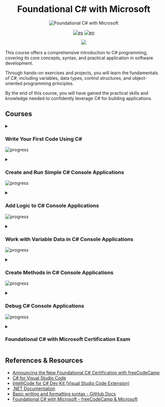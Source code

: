<div align="center">

# Foundational C# with Microsoft
![Foundational C# with Microsoft](https://learn.microsoft.com/en-us/training/achievements/csharp-data.svg)

[![es](https://img.shields.io/badge/lang-es-yellow.svg)](./readme.es.md)
[![en](https://img.shields.io/badge/lang-en-red.svg)](./readme.md)

![](https://progress-bar.dev/98/?title=progress&width=400)

</div>


This course offers a comprehensive introduction to C# programming, covering its
core concepts, syntax, and practical application in software development.

Through hands-on exercises and projects, you will learn the fundamentals of C#,
including variables, data types, control structures, and object-oriented
programming principles.

By the end of this course, you will have gained the practical skills and
knowledge needed to confidently leverage C# for building applications.


## Courses

<details >
<summary>

### Write Your First Code Using C\#
![progress](https://progress-bar.dev/100/?title=progress&width=400)

</summary>


Begin your journey by learning to write your first code using C#. Develop a
strong foundation as you explore the fundamentals and syntax of the language,
setting the stage for your programming adventures.

- [X] Write Your First C# Code
- [X] Store and Retrieve Data Using Literal and Variable Values in C#
- [X] Perform Basic String Formatting in C#
- [X] Perform Basic Operations on Numbers in C#
- [X] Guided Project - Calculate and Print Student Grades
- [X] Guided Project - Calculate Final GPA
- [X] Trophy Write Your First Code Using C#

![Write Your First Code Using C#](./imgs/trophies/1.png)

</details>

<details >
<summary>

### Create and Run Simple C# Console Applications
![progress](https://progress-bar.dev/100/?title=progress&width=400)

</summary>

Master the art of creating and running simple C# console applications. Dive into
the world of console-based programming, where you will gain hands-on experience
executing your code and seeing it in action.


- [X] Install and Configure Visual Studio Code for C# Development
- [X] Call Methods From the .NET Class Library Using C#
- [X] Add Decision Logic to Your Code Using if, else, and else if statements
  in C#
- [X] Store and Iterate Through Sequences of Data Using Arrays and the foreach
  Statement in C#
- [X] Create Readable Code with Conventions, Whitespace, and Comments in C#
- [X] Guided Project - Develop foreach and if-elseif-else Structures to
  Process Array Data in C#
- [X] Challenge Project - Develop foreach and if-elseif-else Structures to Process Array Data in C#
- [X] Trophy - Create and Run Simple C# Console Applications

![Create and Run Simple C# Console Applications](./imgs/trophies/2.png)

</details>

<details >
<summary>

### Add Logic to C# Console Applications
![progress](https://progress-bar.dev/100/?title=progress&width=400)

</summary>

Unlock the power of logic in C# console applications. Learn how to add logic and
decision-making capabilities to your code, enabling your applications to make
dynamic choices and respond intelligently to different scenarios.


- [X] Evaluate Boolean Expressions to Make Decisions in C#
- [X] Control Variable Scope and Logic Using Code Blocks in C#
- [X] Branch the Flow of Code Using the switch-case Construct in C#
- [X] Iterate Through a Code Block Using the for Statement in C#
- [X] Add Looping Logic to Your code Using the do-while and while Statements
  in C#
- [X] Guided Project - Develop Conditional Branching and Looping Structures in
  C#
- [X] Challenge Project - Develop Branching and Looping Structures in C#
- [X] Trophy - Add Logic to C# Console Applications

![Add Logic to C# Console Applications](./imgs/trophies/3.png)

</details>

<details >
<summary>

### Work with Variable Data in C# Console Applications
![progress](https://progress-bar.dev/100/?title=progress&width=400)

</summary>

Discover the versatility of variable data in C# console applications. Harness
the ability to store and manipulate different types od data, such as numbers and
text, as you delve into the essential concepts of variables and data handling.

- [X] Choose the Correct Data Type in Your C# Code
- [X] Convert Data Types Using Casting and Conversion Techniques in C#
- [X] Perform Operations on Arrays Using Helper Methods in C#
- [X] Format Alphanumeric Data for Presentation in C#
- [X] Modify the Content of Strings Using Built-In String Data Type Methods in
  C#
- [X] Guided Project - Work with Variable Data in C#
- [X] Challenge Project - Work with Variable Data in C#
- [X] Trophy - Work with Variable Data in C# Console Applications

![Work with Variable Data in C# Console Applications](./imgs/trophies/4.png)

</details>

<details>
<summary>

### Create Methods in C# Console Applications

![progress](https://progress-bar.dev/100/?title=progress&width=400)

</summary>

Take your C# console applications to the next level by mastering the art of
creating methods. Learn how to organize and modularize your code making it more
manageable, reusable, and efficient.


- [X] Write Your First C# Method
- [X] Create C# Methods with Parameters
- [X] Create C# Methods that Return Values
- [X] Guided Project - Plan a Petting Zoo Visit
- [X] Challenge Project - Create a Mini-Game
- [X] Trophy - Create Methods in C# Console Applications

![Create Methods in C# Console Applications](./imgs/trophies/5.png)

</details>

<details>
<summary>

### Debug C# Console Applications

![progress](https://progress-bar.dev/100/?title=progress&width=400)

</summary>

Sharpen your troubleshooting skills as you dive into the world of debugging C#
console applications. Gain the ability to identify and fix issues in your code,
ensuring your applications run smoothly and deliver the desired results.


- [X] Review the Principles of Code Debugging and Exception Handling
- [X] Implement the Visual Studio Code Debugging Tools for C#
- [X] Implement Exception Handling in C# Console Applications
- [X] Create and Throw Exceptions in C# Console Applications
- [X] Guided Project - Debug and Handle Exceptions in a C# Console Application
  Using Visual Studio Code
- [X] Challenge Project - Debug a C# Console Application Using Visual Studio
  Code
- [X] Trophy - Debug C# Console Applications

![Debug C# Console Applications](./imgs/trophies/6.png)

</details>

<details >
<summary>

### Foundational C# with Microsoft Certification Exam

</summary>

Use what you've learned to pass the exam to earn your Foundational C# with Microsoft Certification.

- [ ] Foundational C# with Microsoft Certification Exam

</details>

## References & Resources

- [Announcing the New Foundational C# Certification with freeCodeCamp](https://devblogs.microsoft.com/dotnet/announcing-foundational-csharp-certification/)
- [C# for Visual Studio Code](https://marketplace.visualstudio.com/items?itemName=ms-dotnettools.csharp)
- [IntelliCode for C# Dev Kit (Visual Studio Code Extension)](https://marketplace.visualstudio.com/items?itemName=ms-dotnettools.vscodeintellicode-csharp)
- [.NET Documentation](https://learn.microsoft.com/en-us/dotnet/?view=net-8.0)
- [Basic writing and formatting syntax - GitHub Docs](https://docs.github.com/en/get-started/writing-on-github/getting-started-with-writing-and-formatting-on-github/basic-writing-and-formatting-syntax)
- [Foundational C# with Microsoft - freeCodeCamp & Microsoft](https://www.freecodecamp.org/learn/foundational-c-sharp-with-microsoft)
